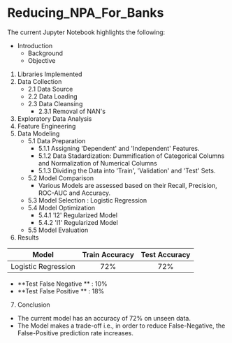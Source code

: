 # Reducing_NPA_For_Banks

The current Jupyter Notebook highlights the following:

* Introduction
    * Background
    * Objective
1. Libraries Implemented
2. Data Collection
    * 2.1 Data Source
    * 2.2 Data Loading
    * 2.3 Data Cleansing
        * 2.3.1 Removal of NAN's
3. Exploratory Data Analysis
4. Feature Engineering
5. Data Modeling
    * 5.1 Data Preparation
        * 5.1.1 Assigning 'Dependent' and 'Independent' Features.
        * 5.1.2 Data Stadardization: Dummification of Categorical Columns and Normalization of Numerical Columns
        * 5.1.3 Dividing the Data into 'Train', 'Validation' and 'Test' Sets.
    * 5.2 Model Comparison
        - Various Models are assessed based on their Recall, Precision, ROC-AUC and Accuracy.
    * 5.3 Model Selection : Logistic Regression
    * 5.4 Model Optimization
        * 5.4.1 'l2' Regularized Model
        * 5.4.2 'l1' Regularized Model
    * 5.5 Model Evaluation
6. Results    

|**Model**| **Train Accuracy**| **Test Accuracy**|
|:-------:|:-----------------:|:--------------:|
| Logistic Regression |  72% | 72% |    

   * **Test False Negative ** : 10%
   * **Test False Positive ** : 18%

7. Conclusion    

* The current model has an accuracy of 72% on unseen data.
* The Model makes a trade-off i.e., in order to reduce False-Negative, the False-Positive prediction rate increases.
